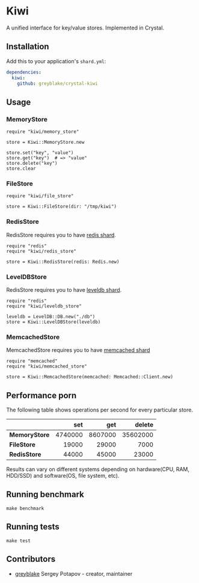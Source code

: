 # Kiwi

A unified interface for key/value stores. Implemented in Crystal.

## Installation

Add this to your application's `shard.yml`:

```yaml
dependencies:
  kiwi:
    github: greyblake/crystal-kiwi
```

## Usage

### MemoryStore

```crystal
require "kiwi/memory_store"

store = Kiwi::MemoryStore.new

store.set("key", "value")
store.get("key")  # => "value"
store.delete("key")
store.clear
```

### FileStore

```crystal
require "kiwi/file_store"

store = Kiwi::FileStore(dir: "/tmp/kiwi")
```

### RedisStore

RedisStore requires you to have [redis shard](https://github.com/stefanwille/crystal-redis).

```crystal
require "redis"
require "kiwi/redis_store"

store = Kiwi::RedisStore(redis: Redis.new)
```

### LevelDBStore

RedisStore requires you to have [leveldb shard](https://github.com/greyblake/crystal-leveldb).

```crystal
require "redis"
require "kiwi/leveldb_store"

leveldb = LevelDB::DB.new("./db")
store = Kiwi::LevelDBStore(leveldb)
```

### MemcachedStore

MemcachedStore requires you to have [memcached shard](https://github.com/comandeo/crystal-memcached)

```crystal
require "memcached"
require "kiwi/memcached_store"

store = Kiwi::MemcachedStore(memcached: Memcached::Client.new)
```

## Performance porn

The following table shows operations per second for every particular store.

|                 | set     | get     | delete   |
| --------------- | -------:| -------:| --------:|
| **MemoryStore** | 4740000 | 8607000 | 35602000 |
| **FileStore**   |   19000 |   29000 |     7000 |
| **RedisStore**  |   44000 |   45000 |    23000 |

Results can vary on different systems depending on hardware(CPU, RAM, HDD/SSD) and software(OS, file system, etc).

## Running benchmark

```
make benchmark
```

## Running tests

```
make test
```

## Contributors

- [greyblake](https://github.com/greyblake) Sergey Potapov - creator, maintainer
